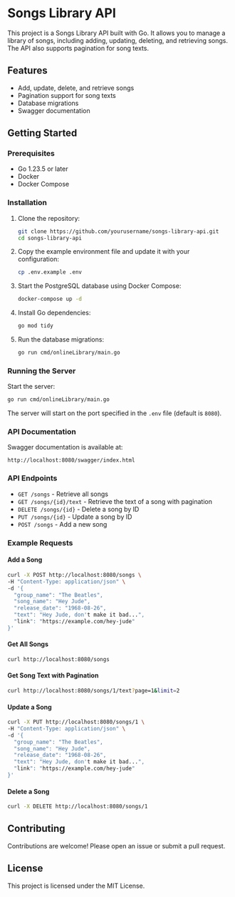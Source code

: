# Songs Library API

This project is a Songs Library API built with Go. It allows you to manage a library of songs, including adding, updating, deleting, and retrieving songs. The API also supports pagination for song texts.

## Features

- Add, update, delete, and retrieve songs
- Pagination support for song texts
- Database migrations
- Swagger documentation

## Getting Started

### Prerequisites

- Go 1.23.5 or later
- Docker
- Docker Compose

### Installation

1. Clone the repository:

    ```sh
    git clone https://github.com/yourusername/songs-library-api.git
    cd songs-library-api
    ```

2. Copy the example environment file and update it with your configuration:

    ```sh
    cp .env.example .env
    ```

3. Start the PostgreSQL database using Docker Compose:

    ```sh
    docker-compose up -d
    ```

4. Install Go dependencies:

    ```sh
    go mod tidy
    ```

5. Run the database migrations:

    ```sh
    go run cmd/onlineLibrary/main.go
    ```

### Running the Server

Start the server:

```sh
go run cmd/onlineLibrary/main.go
```

The server will start on the port specified in the `.env` file (default is `8080`).

### API Documentation

Swagger documentation is available at:

```
http://localhost:8080/swagger/index.html
```

### API Endpoints

- `GET /songs` - Retrieve all songs
- `GET /songs/{id}/text` - Retrieve the text of a song with pagination
- `DELETE /songs/{id}` - Delete a song by ID
- `PUT /songs/{id}` - Update a song by ID
- `POST /songs` - Add a new song

### Example Requests

#### Add a Song

```sh
curl -X POST http://localhost:8080/songs \
-H "Content-Type: application/json" \
-d '{
  "group_name": "The Beatles",
  "song_name": "Hey Jude",
  "release_date": "1968-08-26",
  "text": "Hey Jude, don't make it bad...",
  "link": "https://example.com/hey-jude"
}'
```

#### Get All Songs

```sh
curl http://localhost:8080/songs
```

#### Get Song Text with Pagination

```sh
curl http://localhost:8080/songs/1/text?page=1&limit=2
```

#### Update a Song

```sh
curl -X PUT http://localhost:8080/songs/1 \
-H "Content-Type: application/json" \
-d '{
  "group_name": "The Beatles",
  "song_name": "Hey Jude",
  "release_date": "1968-08-26",
  "text": "Hey Jude, don't make it bad...",
  "link": "https://example.com/hey-jude"
}'
```

#### Delete a Song

```sh
curl -X DELETE http://localhost:8080/songs/1
```

## Contributing

Contributions are welcome! Please open an issue or submit a pull request.

## License

This project is licensed under the MIT License.